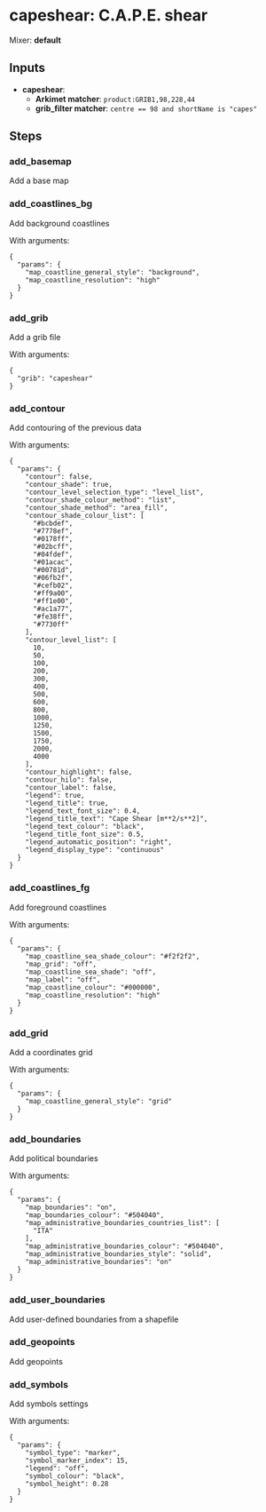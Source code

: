 # capeshear: C.A.P.E. shear

Mixer: **default**

## Inputs

* **capeshear**:
    * **Arkimet matcher**: `product:GRIB1,98,228,44`
    * **grib_filter matcher**: `centre == 98 and shortName is "capes"`

## Steps

### add_basemap

Add a base map


### add_coastlines_bg

Add background coastlines

With arguments:
```
{
  "params": {
    "map_coastline_general_style": "background",
    "map_coastline_resolution": "high"
  }
}
```

### add_grib

Add a grib file

With arguments:
```
{
  "grib": "capeshear"
}
```

### add_contour

Add contouring of the previous data

With arguments:
```
{
  "params": {
    "contour": false,
    "contour_shade": true,
    "contour_level_selection_type": "level_list",
    "contour_shade_colour_method": "list",
    "contour_shade_method": "area_fill",
    "contour_shade_colour_list": [
      "#bcbdef",
      "#7778ef",
      "#0178ff",
      "#02bcff",
      "#04fdef",
      "#01acac",
      "#00781d",
      "#06fb2f",
      "#cefb02",
      "#ff9a00",
      "#ff1e00",
      "#ac1a77",
      "#fe38ff",
      "#7730ff"
    ],
    "contour_level_list": [
      10,
      50,
      100,
      200,
      300,
      400,
      500,
      600,
      800,
      1000,
      1250,
      1500,
      1750,
      2000,
      4000
    ],
    "contour_highlight": false,
    "contour_hilo": false,
    "contour_label": false,
    "legend": true,
    "legend_title": true,
    "legend_text_font_size": 0.4,
    "legend_title_text": "Cape Shear [m**2/s**2]",
    "legend_text_colour": "black",
    "legend_title_font_size": 0.5,
    "legend_automatic_position": "right",
    "legend_display_type": "continuous"
  }
}
```

### add_coastlines_fg

Add foreground coastlines

With arguments:
```
{
  "params": {
    "map_coastline_sea_shade_colour": "#f2f2f2",
    "map_grid": "off",
    "map_coastline_sea_shade": "off",
    "map_label": "off",
    "map_coastline_colour": "#000000",
    "map_coastline_resolution": "high"
  }
}
```

### add_grid

Add a coordinates grid

With arguments:
```
{
  "params": {
    "map_coastline_general_style": "grid"
  }
}
```

### add_boundaries

Add political boundaries

With arguments:
```
{
  "params": {
    "map_boundaries": "on",
    "map_boundaries_colour": "#504040",
    "map_administrative_boundaries_countries_list": [
      "ITA"
    ],
    "map_administrative_boundaries_colour": "#504040",
    "map_administrative_boundaries_style": "solid",
    "map_administrative_boundaries": "on"
  }
}
```

### add_user_boundaries

Add user-defined boundaries from a shapefile


### add_geopoints

Add geopoints


### add_symbols

Add symbols settings

With arguments:
```
{
  "params": {
    "symbol_type": "marker",
    "symbol_marker_index": 15,
    "legend": "off",
    "symbol_colour": "black",
    "symbol_height": 0.28
  }
}
```

